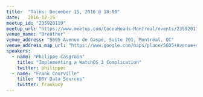 ```yaml
---
title:  "Talks: December 15, 2016 @ 18:00"
date:   2016-12-15
meetup_id: "235920119"
meetup_url: "https://www.meetup.com/CocoaHeads-Montreal/events/235920119/"
venue_name: "Breather"
venue_address: "5605 Avenue de Gaspé, Suite 701, Montréal, QC"
venue_address_map_url: "https://www.google.com/maps/place/5605+Avenue+de+Gasp%C3%A9+%23701,+Montr%C3%A9al,+QC+H2T+2A4,+Canada/@45.5282428,-73.5980018,16z/data=!4m2!3m1!1s0x4cc9197b5d847dd9:0x2f74668dca6a58d3?hl=en"
speakers:
  - name: "Philippe Casgrain"
    title: "Implementing a WatchOS 3 Complication"
    twitter: philippec
  - name: "Frank Courville"
    title: "DRY Data Sources"
    twitter: frankacy
---
```


